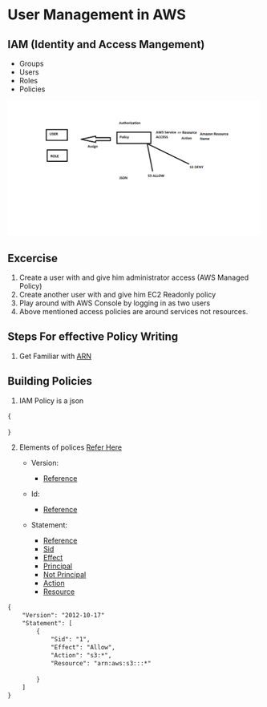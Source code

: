 # User Management in AWS

## IAM (Identity and Access Mangement)
* Groups
* Users
* Roles
* Policies

![Preview](./Images/Policy.png)


## Excercise
1. Create a user with <any name> and give him administrator access (AWS Managed Policy)
2. Create another user with <any name> and give him EC2 Readonly policy
3. Play around with AWS Console by logging in as two users
4. Above mentioned access policies are around services not resources.

## Steps For effective Policy Writing
1. Get Familiar with [ARN](https://docs.aws.amazon.com/general/latest/gr/aws-arns-and-namespaces.html) 


## Building Policies
1. IAM Policy is a json 
```
{

}
```
2. Elements of polices [Refer Here](https://docs.aws.amazon.com/IAM/latest/UserGuide/reference_policies_elements.html)
    * Version:
        * [Reference](https://docs.aws.amazon.com/IAM/latest/UserGuide/reference_policies_elements_version.html)

    * Id:
        * [Reference](https://docs.aws.amazon.com/IAM/latest/UserGuide/reference_policies_elements_id.html)
    * Statement:
        * [Reference](https://docs.aws.amazon.com/IAM/latest/UserGuide/reference_policies_elements_statement.html)
        * [Sid](https://docs.aws.amazon.com/IAM/latest/UserGuide/reference_policies_elements_sid.html)
        * [Effect](https://docs.aws.amazon.com/IAM/latest/UserGuide/reference_policies_elements_effect.html)
        * [Principal](https://docs.aws.amazon.com/IAM/latest/UserGuide/reference_policies_elements_principal.html)
        * [Not Principal](https://docs.aws.amazon.com/IAM/latest/UserGuide/reference_policies_elements_notprincipal.html)
        * [Action](https://docs.aws.amazon.com/IAM/latest/UserGuide/reference_policies_elements_action.html)
        * [Resource](https://docs.aws.amazon.com/IAM/latest/UserGuide/reference_policies_elements_resource.html)
```
{
    "Version": "2012-10-17"
    "Statement": [
        {
            "Sid": "1",
            "Effect": "Allow",
            "Action": "s3:*",
            "Resource": "arn:aws:s3:::*"

        }
    ]
}

```